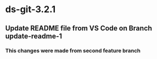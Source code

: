 # ds-git-3.2.1

## Update README file from VS Code on Branch update-readme-1

### This changes were made from second feature branch